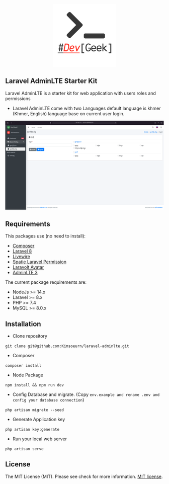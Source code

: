 <p align="center"><a href="https://web.facebook.com/devgeek.dev" target="_blank"><img src="https://raw.githubusercontent.com/Kimsoeurn/laravel-adminlte/master/public/img/logo_no_bg.png" width="200"></a></p>

## Laravel AdminLTE Starter Kit

Laravel AdminLTE is a starter kit for web application with users roles and permissions
- Laravel AdminLTE come with two Languages default language is khmer (Khmer, English) language base on current user login.

!["Laravel AdminLTE"](https://raw.githubusercontent.com/Kimsoeurn/laravel-adminlte/master/public/img/screenshot.png "Laravel AdminLTE Presentation")

## Requirements

This packages use (no need to install):
* [Composer](https://getcomposer.org/)
* [Laravel 8](http://laravel.com/)
* [Livewire](https://laravel-livewire.com/)
* [Spatie Laravel Permission](https://github.com/spatie/laravel-permission)
* [Laravolt Avatar](https://github.com/laravolt/avatar)
* [AdminLTE 3](https://github.com/ColorlibHQ/AdminLTE)

The current package requirements are:
- NodeJs >= 14.x
- Laravel >= 8.x
- PHP >= 7.4
- MySQL >= 8.0.x

## Installation
- Clone repository

``
git clone git@github.com:Kimsoeurn/laravel-adminlte.git
``
- Composer 

``
  composer install
``

- Node Package

``
    npm install && npm run dev
``

- Config Database and migrate. (Copy ``env.example and rename .env and config your database connection``)

``
    php artisan migrate --seed
``

- Generate Application key
  
``
php artisan key:generate
``

- Run your local web server

``
    php artisan serve
``
## License

The MIT License (MIT). Please see check for more information. [MIT license](https://opensource.org/licenses/MIT).
